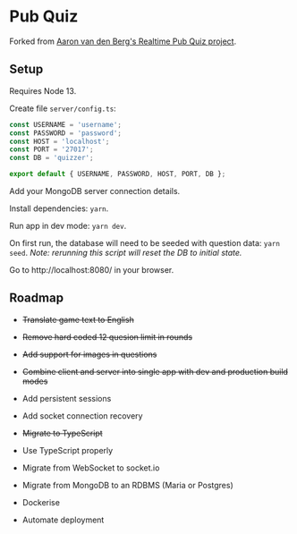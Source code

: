 # Pub Quiz

Forked from [Aaron van den Berg's Realtime Pub Quiz project](https://github.com/aaron5670/Realtime-Pub-Quiz).

## Setup

Requires Node 13.

Create file `server/config.ts`:

```javascript
const USERNAME = 'username';
const PASSWORD = 'password';
const HOST = 'localhost';
const PORT = '27017';
const DB = 'quizzer';

export default { USERNAME, PASSWORD, HOST, PORT, DB };
```

Add your MongoDB server connection details.

Install dependencies: `yarn`.

Run app in dev mode: `yarn dev`.

On first run, the database will need to be seeded with question data: `yarn seed`. _Note: rerunning this script will reset the DB to initial state._

Go to http://localhost:8080/ in your browser.

## Roadmap

- ~~Translate game text to English~~

- ~~Remove hard coded 12 quesion limit in rounds~~

- ~~Add support for images in questions~~

- ~~Combine client and server into single app with dev and production build modes~~

- Add persistent sessions

- Add socket connection recovery

- ~~Migrate to TypeScript~~

- Use TypeScript properly

- Migrate from WebSocket to socket.io

- Migrate from MongoDB to an RDBMS (Maria or Postgres)

- Dockerise

- Automate deployment
